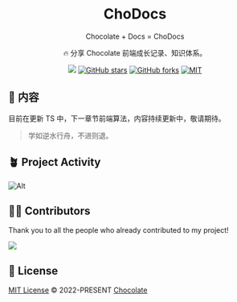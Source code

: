 <h1 align="center">ChoDocs</h1>

<p align="center">
Chocolate + Docs = ChoDocs
</p>

<p align="center">
🔥 分享 Chocolate 前端成长记录、知识体系。
</p>

<p align="center">
<a href="https://space.bilibili.com/351534170"><img src="https://img.shields.io/badge/dynamic/json?labelColor=FE7398&logo=bilibili&logoColor=white&label=bilibili%20fans&color=00aeec&query=%24.data.totalSubs&url=https%3A%2F%2Fapi.spencerwoo.com%2Fsubstats%2F%3Fsource%3Dbilibili%26queryKey%3D351534170" /></a>
<a href="https://github.com/Chocolate1999/chodocs" target="__blank"><img alt="GitHub stars" src="https://img.shields.io/github/stars/Chocolate1999/chodocs?style=social"></a>
<a href="https://github.com/Chocolate1999/chodocs/network"><img alt="GitHub forks" src="https://img.shields.io/github/forks/Chocolate1999/chodocs?style=social"></a>
<a href="https://github.com/Chocolate1999/chodocs" target="__blank"><img alt="MIT" src="https://img.shields.io/github/license/Chocolate1999/chodocs"></a>

## 📓 内容

目前在更新 TS 中，下一章节前端算法，内容持续更新中，敬请期待。

> 学如逆水行舟，不进则退。


## 🪴 Project Activity

![Alt](https://repobeats.axiom.co/api/embed/384181d12f85b1c3d215e902ae265dc14eeea75b.svg "Repobeats analytics image")

## 🧑‍💻 Contributors

Thank you to all the people who already contributed to my project!

<a href="https://github.com/Chocolate1999/chodocs/graphs/contributors"><img src="https://github.com/Chocolate1999/chodocs/blob/main/CONTRIBUTORS.svg" /></a>

## 📄 License

[MIT License](https://github.com/Chocolate1999/chodocs/blob/main/LICENSE) © 2022-PRESENT [Chocolate](https://github.com/Chocolate1999)
